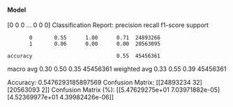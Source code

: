 #### Model
[0 0 0 ... 0 0 0]
Classification Report:
              precision    recall  f1-score   support

           0       0.55      1.00      0.71  24893266
           1       0.06      0.00      0.00  20563095

    accuracy                           0.55  45456361
   macro avg       0.30      0.50      0.35  45456361
weighted avg       0.33      0.55      0.39  45456361

Accuracy: 0.5476293185897569
Confusion Matrix:
[[24893234       32]
 [20563093        2]]
Confusion Matrix (%):
[[5.47629275e+01 7.03971882e-05]
 [4.52369977e+01 4.39982426e-06]]
